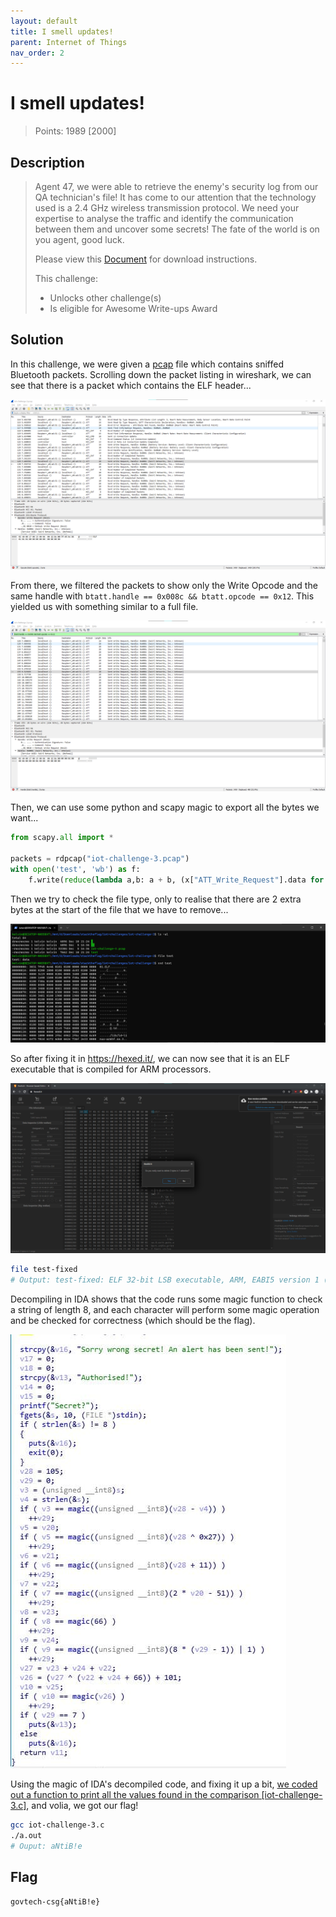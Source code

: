 ```yaml
---
layout: default
title: I smell updates!
parent: Internet of Things
nav_order: 2
---
```

# I smell updates!

> Points: 1989 [2000]

## Description

> Agent 47, we were able to retrieve the enemy's security log from our QA technician's file! It has come to our attention that the technology used is a 2.4 GHz wireless transmission protocol. We need your expertise to analyse the traffic and identify the communication between them and uncover some secrets! The fate of the world is on you agent, good luck.
> 
> Please view this [Document](https://docs.google.com/document/d/1GrQ6znlN2Z0tu_uAPAs1qrn6by24I51mq8RIIHmFGDU/edit?usp=sharing) for download instructions.
> 
> This challenge:
> - Unlocks other challenge(s)
> - Is eligible for Awesome Write-ups Award

## Solution
In this challenge, we were given a [pcap](iot-challenge-3.pcap) file which contains sniffed Bluetooth packets. Scrolling down the packet listing in wireshark, we can see that there is a packet which contains the ELF header...

![ELF Header in Wireshark](wireshark-elf.png)

From there, we filtered the packets to show only the Write Opcode and the same handle with `btatt.handle == 0x008c && btatt.opcode == 0x12`. This yielded us with something similar to a full file.

![ELF File in Wireshark](wireshark-elf-filtered.png)

Then, we can use some python and scapy magic to export all the bytes we want...

```python
from scapy.all import *

packets = rdpcap("iot-challenge-3.pcap")
with open('test', 'wb') as f:
    f.write(reduce(lambda a,b: a + b, (x["ATT_Write_Request"].data for x in packets if "ATT_Write_Request" in x and "ATT_Hdr" in x and x["ATT_Write_Request"].gatt_handle == 0x8c and x["ATT_Hdr"].opcode == 0x12)))
```

Then we try to check the file type, only to realise that there are 2 extra bytes at the start of the file that we have to remove...

![Terminal](wt.png)

So after fixing it in https://hexed.it/, we can now see that it is an ELF executable that is compiled for ARM processors.

![Hexedit](hexedit.png)
```sh
file test-fixed
# Output: test-fixed: ELF 32-bit LSB executable, ARM, EABI5 version 1 (SYSV), dynamically linked, interpreter /lib/ld-linux-armhf.so.3, for GNU/Linux 2.6.32, BuildID[sha1]=d73f4011dd87812b66a3128e7f0cd1dcd813f543, not stripped
```

Decompiling in IDA shows that the code runs some magic function to check a string of length 8, and each character will perform some magic operation and be checked for correctness (which should be the flag).

![ida](ida.jpg)

Using the magic of IDA's decompiled code, and fixing it up a bit, [we coded out a function to print all the values found in the comparison [iot-challenge-3.c]](iot-challenge-3.c), and volia, we got our flag!

```sh
gcc iot-challenge-3.c
./a.out
# Ouput: aNtiB!e
```

## Flag
`govtech-csg{aNtiB!e}`